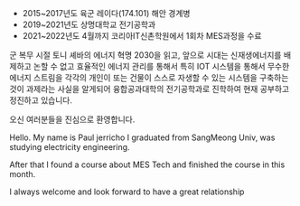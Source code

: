 
* 2015~2017년도 육군 레이다(174.101) 해안 경계병
* 2019~2021년도 상명대학교 전기공학과
* 2021~2022년도 4월까지 코리아IT신촌학원에서 1회차 MES과정을 수료

군 복무 시절 토니 셰바의 에너지 혁명 2030을 읽고, 앞으로 시대는 신재생에너지를 배제하고 논할 수 없고 효율적인 에너지 관리를
통해서 특히 IOT 시스템을 통해서 무수한 에너지 스트림을 각각의 개인이 또는 건물이 스스로 자생할 수 있는 시스템을 구축하는 것이
과제라는 사실을 알게되어 융합공과대학의 전기공학과로 진학하여 현재 공부하고 정진하고 있습니다.

오신 여러분들을 진심으로 환영합니다.

Hello. My name is Paul jerricho
I graduated from SangMeong Univ, was studying electricity engineering.

After that I found a course about MES Tech and finished the course in this month.

I always welcome and look forward to have a great relationship 
